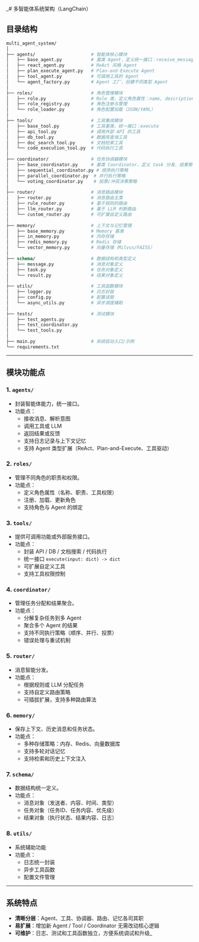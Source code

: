 _# 多智能体系统架构（LangChain）

## 目录结构
```graphql
multi_agent_system/
│
├── agents/                     # 智能体核心模块
│   ├── base_agent.py           # 基类 Agent，定义统一接口：receive_message, act, return_result
│   ├── react_agent.py          # ReAct 风格 Agent
│   ├── plan_execute_agent.py   # Plan-and-Execute Agent
│   ├── tool_agent.py           # 可调用工具的 Agent
│   └── agent_factory.py        # Agent 工厂，创建不同类型 Agent
│
├── roles/                      # 角色管理模块
│   ├── role.py                 # Role 类，定义角色属性：name, description, tools, permissions
│   ├── role_registry.py        # 角色注册与管理
│   └── role_loader.py          # 角色配置加载（JSON/YAML）
│
├── tools/                      # 工具集成模块
│   ├── base_tool.py            # 工具基类，统一接口：execute
│   ├── api_tool.py             # 调用外部 API 的工具
│   ├── db_tool.py              # 数据库查询工具
│   ├── doc_search_tool.py      # 文档检索工具
│   └── code_execution_tool.py  # 代码执行工具
│
├── coordinator/                # 任务协调器模块
│   ├── base_coordinator.py     # 基类 Coordinator，定义 task 分发、结果聚合接口
│   ├── sequential_coordinator.py # 顺序执行策略
│   ├── parallel_coordinator.py  # 并行执行策略
│   └── voting_coordinator.py    # 投票/冲突决策策略
│
├── router/                     # 消息路由模块
│   ├── router.py               # 消息路由主类
│   ├── rule_router.py          # 基于规则的路由
│   ├── llm_router.py           # 基于 LLM 判断路由
│   └── custom_router.py        # 可扩展自定义路由
│
├── memory/                     # 上下文与记忆管理
│   ├── base_memory.py          # Memory 基类
│   ├── in_memory.py            # 内存存储
│   ├── redis_memory.py         # Redis 存储
│   └── vector_memory.py        # 向量存储（Milvus/FAISS）
│
├── schema/                     # 数据结构和类型定义
│   ├── message.py              # 消息对象定义
│   ├── task.py                 # 任务对象定义
│   └── result.py               # 结果对象定义
│
├── utils/                      # 工具函数模块
│   ├── logger.py               # 日志封装
│   ├── config.py               # 配置读取
│   └── async_utils.py          # 异步调度辅助
│
├── tests/                      # 测试模块
│   ├── test_agents.py
│   ├── test_coordinator.py
│   └── test_tools.py
│
├── main.py                     # 系统启动入口/示例
└── requirements.txt
```

---

## 模块功能点

### 1. `agents/`
- 封装智能体能力，统一接口。
- 功能点：
  - 接收消息、解析意图
  - 调用工具或 LLM
  - 返回结果或反馈
  - 支持日志记录与上下文记忆
  - 支持 Agent 类型扩展（ReAct、Plan-and-Execute、工具驱动）

### 2. `roles/`
- 管理不同角色的职责和权限。
- 功能点：
  - 定义角色属性（名称、职责、工具权限）
  - 注册、加载、更新角色
  - 支持角色与 Agent 的绑定

### 3. `tools/`
- 提供可调用功能或外部服务接口。
- 功能点：
  - 封装 API / DB / 文档搜索 / 代码执行
  - 统一接口 `execute(input: dict) -> dict`
  - 可扩展自定义工具
  - 支持工具权限控制

### 4. `coordinator/`
- 管理任务分配和结果聚合。
- 功能点：
  - 分解复杂任务到多 Agent
  - 聚合多个 Agent 的结果
  - 支持不同执行策略（顺序、并行、投票）
  - 错误处理与重试机制

### 5. `router/`
- 消息智能分发。
- 功能点：
  - 根据规则或 LLM 分配任务
  - 支持自定义路由策略
  - 可插拔扩展，支持多种路由算法

### 6. `memory/`
- 保存上下文、历史消息和任务状态。
- 功能点：
  - 多种存储策略：内存、Redis、向量数据库
  - 支持多轮对话记忆
  - 支持检索和历史上下文注入

### 7. `schema/`
- 数据结构统一定义。
- 功能点：
  - 消息对象（发送者、内容、时间、类型）
  - 任务对象（任务ID、任务内容、优先级）
  - 结果对象（执行状态、结果内容、日志）

### 8. `utils/`
- 系统辅助功能
- 功能点：
  - 日志统一封装
  - 异步工具函数
  - 配置文件管理

---

## 系统特点
- **清晰分层**：Agent、工具、协调器、路由、记忆各司其职
- **易扩展**：增加新 Agent / Tool / Coordinator 无需改动核心逻辑
- **可维护**：日志、测试和工具函数独立，方便系统调试和升级_
